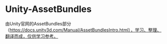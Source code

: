 # Unity-AssetBundles
由Unity官网的AssetBundles部分（https://docs.unity3d.com/Manual/AssetBundlesIntro.html），学习、整理、翻译而成，仅供学习参考。
